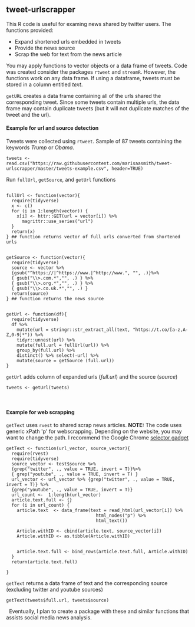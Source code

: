 ## tweet-urlscrapper

This R code is useful for examing news shared by twitter users. The functions provided: 

* Expand shortened urls embedded in tweets
* Provide the news source
* Scrap the web for text from the news article 

You may apply functions to vector objects or a data frame of tweets. Code was created consider the packages `rtweet` and `streamR`. However, the functions work on any data frame. If using a dataframe, tweets must be stored in a column entitled *text*. 

`getURL` creates a data frame containing all of the urls shared the corresponding tweet. Since some tweets contain multiple urls, the data frame may contain duplicate tweets (but it will not duplicate matches of the tweet and the url). 


#### Example for url and source detection

Tweets were collected using `rtweet`. Sample of 87 tweets containing the keywords *Trump* or *Obama*. 

```{r}
tweets <- read.csv("https://raw.githubusercontent.com/marisaasmith/tweet-urlscrapper/master/tweets-example.csv", header=TRUE)
```

Run `fullUrl`, `getSource`, and `getUrl` functions

```{r}

fullUrl <- function(vector){
  require(tidyverse)
  x <- c()
  for (i in 1:length(vector)) { 
    x[i] <- httr::GET(url = vector[i]) %>% 
      magrittr::use_series("url")
  }
  return(x)
} ## function returns vector of full urls converted from shortened urls 


getSource <- function(vector){
  require(tidyverse)
  source <- vector %>%
  {gsub("^https://|^https://www.|^http://www.", "", .)}%>%
  { gsub("\\>.com.*","", .) } %>%
  { gsub("\\>.org.*","", .) } %>%
  { gsub("\\>.co.uk.*","", .) }
  return(source)
} ## function returns the news source


getUrl <- function(df){
  require(tidyverse)
  df %>%
    mutate(url = stringr::str_extract_all(text, "https://t.co/[a-z,A-Z,0-9]*")) %>%
    tidyr::unnest(url) %>%
    mutate(full.url = fullUrl(url)) %>%
    group_by(full.url) %>% 
    distinct() %>% select(-url) %>%
    mutate(source = getSource (full.url))
}
```

`getUrl` adds column of expanded urls (*full.url*) and the source (*source*)

```{r}
tweets <- getUrl(tweets)
```
&nbsp;

#### Example for web scrapping 

`getText` uses `rvest` to shared scrap news articles. **NOTE:** The code uses generic xPath 'p' for webscrapping. Depending on the website, you may want to change the path. I recommend the Google Chrome <a href="https://chrome.google.com/webstore/detail/selectorgadget/mhjhnkcfbdhnjickkkdbjoemdmbfginb?hl=en">selector gadget</a>


```{r}
getText <- function(url_vector, source_vector){
  require(rvest)
  require(tidyverse)
  source_vector <- test$source %>%
  {grep("twitter", ., value = TRUE, invert = T)}%>%
  { grep("youtube", ., value = TRUE, invert = T) }
  url_vector <- url_vector %>% {grep("twitter", ., value = TRUE, invert = T)} %>% 
  {grep("youtube", ., value = TRUE, invert = T)}
  url_count <-  1:length(url_vector)
  article.text.full <- {}
  for (i in url_count) {
    article.text  <- data_frame(text = read_html(url_vector[i]) %>% 
                                  html_nodes("p") %>% 
                                  html_text())
    
    Article.withID <- cbind(article.text, source_vector[i])
    Article.withID <- as.tibble(Article.withID)
    
    
    article.text.full <- bind_rows(article.text.full, Article.withID) 
  }
  return(article.text.full)
  
}
```

`getText` returns a data frame of text and the corresponding source (excluding twitter and youtube sources)

```{r}
getText(tweets$full.url, tweets$source)
```
&nbsp;
Eventually, I plan to create a package with these and similar functions that assists social media news analysis. 
&nbsp;
&nbsp;
&nbsp;



